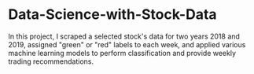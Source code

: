 # Data-Science-with-Stock-Data
In this project, I scraped a selected stock's data for two years 2018 and 2019, assigned "green" or "red" labels to each week, and applied various machine learning models to perform classification and  provide weekly trading recommendations.
